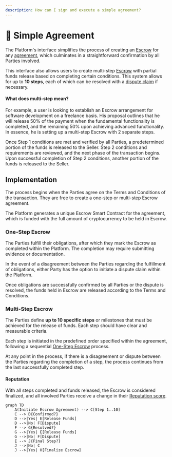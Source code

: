 ```yaml
---
description: How can I sign and execute a simple agreement?
---
```


# 📄 Simple Agreement

The Platform's interface simplifies the process of creating an [Escrow](../../crypto-escrow/) for any [agreement](../../../resources/glossary.md#agreement), which culminates in a straightforward confirmation by all Parties involved.

This interface also allows users to create multi-step [Escrow](../../crypto-escrow/) with partial funds release based on completing certain conditions. This system allows for up to **10 steps**, each of which can be resolved with a [dispute claim](../../dispute-resolution/) if necessary.

#### What does multi-step mean?

For example, a user is looking to establish an Escrow arrangement for software development on a freelance basis. His proposal outlines that he will release 50% of the payment when the fundamental functionality is completed, and the remaining 50% upon achieving advanced functionality. In essence, he is setting up a multi-step Escrow with 2 separate steps.

Once Step 1 conditions are met and verified by all Parties, a predetermined portion of the funds is released to the Seller. Step 2 conditions and requirements are reviewed, and the next phase of the transaction begins. Upon successful completion of Step 2 conditions, another portion of the funds is released to the Seller.

## Implementation

The process begins when the Parties agree on the Terms and Conditions of the transaction. They are free to create a one-step or multi-step Escrow agreement.

The Platform generates a unique Escrow Smart Contract for the agreement, which is funded with the full amount of cryptocurrency to be held in Escrow.

### One-Step Escrow

The Parties fulfill their obligations, after which they mark the Escrow as completed within the Platform. The completion may require submitting evidence or documentation.

In the event of a disagreement between the Parties regarding the fulfillment of obligations, either Party has the option to initiate a dispute claim within the Platform.

Once obligations are successfully confirmed by all Parties or the dispute is resolved, the funds held in Escrow are released according to the Terms and Conditions.

### Multi-Step Escrow

The Parties define **up to 10 specific steps** or milestones that must be achieved for the release of funds. Each step should have clear and measurable criteria.

Each step is initiated in the predefined order specified within the agreement, following a sequential [One-Step Escrow](simple-agreement.md#one-step-escrow) process.

At any point in the process, if there is a disagreement or dispute between the Parties regarding the completion of a step, the process continues from the last successfully completed step.

#### Reputation

With all steps completed and funds released, the Escrow is considered finalized, and all involved Parties receive a change in their [Reputation score](../../crypto-escrow/reputation.md#escrow-reputation).

```mermaid
graph TD
    A(Initiate Escrow Agreement) --> C[Step 1..10]
    C --> D{Confirmed?}
    D -->|Yes| E[Release Funds]
    D -->|No| F[Dispute]
    F --> G{Resolved?}
    G -->|Yes| E[Release Funds]
    G -->|No| F[Dispute]
    E --> J{Final Step?}
    J -->|No| C
    J -->|Yes| H[Finalize Escrow]

```
